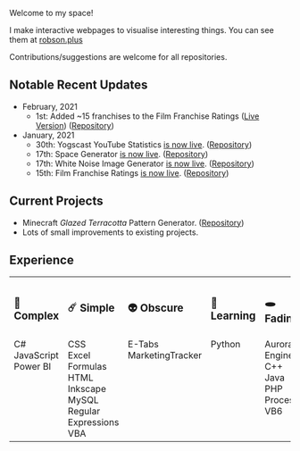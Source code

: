 Welcome to my space!

I make interactive webpages to visualise interesting things. You can see them at <a href="https://robson.plus">robson.plus</a>

Contributions/suggestions are welcome for all repositories.

## Notable Recent Updates

* February, 2021
  * 1st: Added ~15 franchises to the Film Franchise Ratings (<a href="https://robson.plus/film-franchise-ratings/">Live Version</a>) (<a href="https://github.com/Robson/Film-Franchise-Ratings">Repository</a>)
* January, 2021
  * 30th: Yogscast YouTube Statistics <a href="https://robson.plus/yogscast-youtube-statistics">is now live</a>. (<a href="https://github.com/Robson/Yogscast-YouTube-Statistics">Repository</a>)
  * 17th: Space Generator <a href="https://robson.plus/space-generator/">is now live</a>. (<a href="https://github.com/Robson/Space-Generator">Repository</a>)
  * 17th: White Noise Image Generator <a href="https://robson.plus/white-noise-image-generator/">is now live</a>. (<a href="https://github.com/Robson/White-Noise-Image-Generator">Repository</a>)
  * 15th: Film Franchise Ratings <a href="https://robson.plus/film-franchise-ratings/">is now live</a>. (<a href="https://github.com/Robson/Film-Franchise-Ratings">Repository</a>)

## Current Projects

* Minecraft *Glazed Terracotta* Pattern Generator. (<a href="https://github.com/Robson/Minecraft-Glazed-Terracotta-Pattern-Generator">Repository</a>)
* Lots of small improvements to existing projects.

## Experience

<table><tr><th align="left">
  
### 🌌 Complex

</th><th align="left">
  
### ☄️ Simple

</th><th align="left">
  
### 👽 Obscure

</th><th align="left">
  
### 🚀 Learning

</th><th align="left">
  
### 🕳️ Fading

</th>
</tr>
<tr valign="top">
<td>C#<br>JavaScript<br>Power BI</td>
<td>CSS<br>Excel Formulas<br>HTML<br>Inkscape<br>MySQL<br>Regular Expressions<br>VBA</td>
<td>E-Tabs<br>MarketingTracker</td>
<td>Python</td>
<td>Aurora Engine<br>C++<br>Java<br>PHP<br>Processing<br>VB6</td>
</tr>
</table>    

<!--
Here are some ideas to get you started:

- 🔭 I’m currently working on ...
- 🌱 I’m currently learning ...
- 👯 I’m looking to collaborate on ...
- 🤔 I’m looking for help with ...
- 💬 Ask me about ...
- 📫 How to reach me: ...
- 😄 Pronouns: ...
- ⚡ Fun fact: ...
-->
